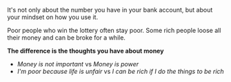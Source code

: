 
It's not only about the number you have in your bank account, but about your mindset on how you use it.

Poor people who win the lottery often stay poor. 
Some rich people loose all their money and can be broke for a while. 



**The difference is the thoughts you have about money** 

- *Money is not important* vs *Money is power*
- *I'm poor because life is unfair* vs *I can be rich if I do the things to be rich*

